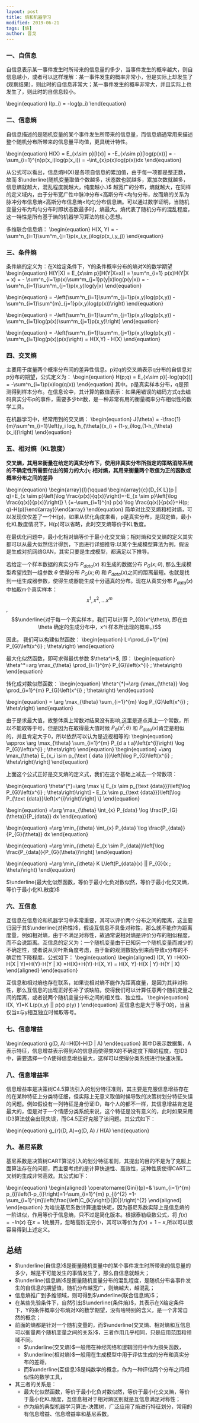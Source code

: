 ```yaml
---
layout: post
title: 熵和机器学习
modified: 2019-06-21
tags: [熵]
author: 晋戈
---
```


### 一、自信息
自信息表示某一事件发生时所带来的信息量的多少，当事件发生的概率越大，则自信息越小，或者可以这样理解：某一事件发生的概率非常小，但是实际上却发生了(观察结果)，则此时的自信息非常大；某一事件发生的概率非常大，并且实际上也发生了，则此时的自信息较小。

\begin{equation}
I(p_i) = -log(p_i)
\end{equation}

### 二、信息熵
自信息描述的是随机变量的某个事件发生所带来的信息量，而信息熵通常用来描述整个随机分布所带来的信息量平均值，更具统计特性。

\begin{equation}
H(X) = E_{x\sim p}[I(x)] = -E_{x\sim p}[log(p(x))] 
= -\sum_{i=1}^{n}p(x_i)log(p(x_i))
= -\int_{x}p(x)log(p(x))dx
\end{equation}

从公式可以看出，信息熵H(X)是各项自信息的累加值，由于每一项都是整正数，故而 $\underline{随机变量取值个数越多，状态数也就越多，累加次数就越多，信息熵就越大，混乱程度就越大，纯度越小.}$ 越宽广的分布，熵就越大，在同样的定义域内，由于分布宽广性中脉冲分布<高斯分布<均匀分布，故而熵的关系为脉冲分布信息熵<高斯分布信息熵<均匀分布信息熵。可以通过数学证明，当随机变量分布为均匀分布时即状态数最多时，熵最大。熵代表了随机分布的混乱程度，这一特性是所有基于熵的机器学习算法的核心思想。

多维联合信息熵：
\begin{equation}
H(X, Y) = -\sum^n_{i=1}\sum^m_{j=1}p(x_i,y_j)log(p(x_i,y_j))
\end{equation}

### 三、条件熵
条件熵的定义为：在X给定条件下，Y的条件概率分布的熵对X的数学期望
\begin{equation}
H(Y|X)  = E_{x\sim p}[H(Y|X=x)] = \sum^n_{i=1} p(x)H(Y|X = x) 
 = - \sum^n_{i=1}p(x)\sum^m_{j=1}p(y|x)log(p(y|x)) 
 = -\sum^n_{i=1}\sum^m_{j=1}p(x,y)log(y|x) 
\end{equation}

\begin{equation}
= -\left(\sum^n_{i=1}\sum^m_{j=1}p(x,y)log(p(x,y)) - \sum^n_{i=1}\sum^{m}_{j=1}p(x,y)log(p(x))\right)
\end{equation}

\begin{equation}
= -\left(\sum^n_{i=1}\sum^m_{j=1}p(x,y)log(p(x,y)) - \sum^n_{i=1}log(p(x))\sum^m_{j=1}p(x,y)\right)
\end{equation}

\begin{equation}
= -\left(\sum^n_{i=1}\sum^m_{j=1}p(x,y)log(p(x,y)) - \sum^n_{i=1}log(p(x))p(x)\right)
= H(X,Y) - H(X)
\end{equation}

### 四、交叉熵
主要用于度量两个概率分布间的差异性信息。p对q的交叉熵表示q分布的自信息对p分布的期望，公式定义为：
\begin{equation}
H(p;q) = E_{x\sim p}[-log(q(x))] = -\sum^n_{i=1}p(x)log(q(x))
\end{equation}
其中。p是真实样本分布，q是预测得到样本分布。在信息论中，其计算的数值表示：如果用错误的编码方式q去编码真实分布p的事件，需要多少bit数，是一种非常有用的衡量概率分布相似性的数学工具。

在机器学习中，经常用到的交叉熵：
\begin{equation}
J(\theta) = -\frac{1}{m}\sum^m_{i=1}\left(y_i log\, h_{\theta}(x_i) + (1-y_i)log\,(1-h_{\theta}(x_i))\right)
\end{equation}

### 五、相对熵（KL散度）
$\textbf{交叉熵，其用来衡量在给定的真实分布下，使用非真实分布所指定的策略消除系统的不确定性所需要付出的努力的大小;}$ 
$\textbf{相对熵，其用来衡量两个取值为正的函数或概率分布之间的差异}$

\begin{equation}
\begin{array}{l}{\qquad \begin{array}{c}{D_{K L}(p \| q)=E_{x \sim p}\left[\log \frac{p(x)}{q(x)}\right]=-E_{x \sim p}\left[\log \frac{q(x)}{p(x)}\right]} \\ 
{=-\sum_{i=1}^{n} p(x) \log \frac{q(x)}{p(x)}=H(p; q)-H(p)}\end{array}}\end{array}
\end{equation}
简单对比交叉熵和相对熵，可以发现仅仅差了一个H(p)，如果从优化角度来看，p是真实分布，是固定值，最小化KL散度情况下，H(p)可以省略，此时交叉熵等价于KL散度。

在最优化问题中，最小化相对熵等价于最小化交叉熵；相对熵和交叉熵的定义其实都可以从最大似然估计得到，下面进行详细推导:以某个生成模型算法为例，假设是生成对抗网络GAN，其实只要是生成模型，都满足以下推导。

若给定一个样本数据的真实分布 $P_{data}(x)$ 和生成的数据分布 $P_{G}(x;\theta)$, 那么生成模型希望找到一组参数 $\theta$ 使得分布 $P_{G}(x;\theta)$ 和 $P_{data}(x)$之间的距离最短。也就是找到一组生成器参数，使得生成器能生成十分逼真的分布。现在从真实分布 $P_{data}(x)$ 中抽取m个真实样本： $$x^{1}, x^{2}, \ldots x^{m}$$, $$\underline{对于每一个真实样本，我们可以计算 P_{G}(x^i;\theta), 即在由 \theta 确定的生成分布中，x^i 样本所出现的概率。}$$

因此， 我们可以构建似然函数：
\begin{equation}
L=\prod_{i=1}^{m} P_{G}\left(x^{i} ; \theta\right)
\end{equation}

最大化似然函数，即可求得最优参数 $\theta^\*$, 即：
\begin{equation}
\theta^\*=arg \max_{\theta} \prod_{i=1}^{m} P_{G}\left(x^{i} ; \theta\right)
\end{equation}

转化成对数似然函数：
\begin{equation}
\theta^{\*}=\arg {\max_{\theta}} \log \prod_{i=1}^{m} P_{G}\left(x^{i} ; \theta\right)
\end{equation}

\begin{equation}
= \arg \max_{\theta} \sum_{i=1}^{m} \log P_{G}\left(x^{i} ; \theta\right)
\end{equation}

由于是求最大值，故整体乘上常数对结果没有影响,这里是逐点乘上一个常数，所以不能取等于号，但是因为在取得最大值时候 $P_{G}\left(x^{i} ; \theta\right)$ 和 $P_{data}\left(x\right)$肯定是相似的，并且肯定大于0，所以依然可以认为是近视相等的:
\begin{equation}
\approx \arg \max_{\theta} \sum_{i=1}^{m} P_{d a t a}\left(x^{i}\right) \log P_{G}\left(x^{i} ; \theta\right)
\end{equation}
\begin{equation}
=\arg \max_{\theta} E_{x_i \sim p_{\text { data }}}\left[\log P_{G}\left(x^{i} ; \theta\right)\right]
\end{equation}

上面这个公式正好是交叉熵的定义式，我们在这个基础上减去一个常数项：

\begin{equation}
\theta^{\*}=\arg \max \\{ E_{x \sim p_{\text {data}}}\left[\log P_{G}\left(x^{i} ; \theta\right)\right] - E_{x \sim p_{\text {data}}}\left[\log P_{\text {data}}\left(x^{i}\right)\right] \\}
\end{equation}

\begin{equation}
=\arg \max_{\theta} \int_{x} P_{data} \log \frac{P_{G}(\theta)}{P_{data}} dx
\end{equation}

\begin{equation}
=\arg \min_{\theta} \int_{x} P_{data} \log \frac{P_{data}}{P_{G}(\theta)} dx
\end{equation}

\begin{equation}
=\arg \min_{\theta} E_{x \sim P_{data}}\left[\log \frac{P_{data}}{P_{G}(\theta)}\right]
\end{equation}

\begin{equation}
=\arg \min_{\theta} K L\left(P_{data}(x) \|\| P_{G}(x ; \theta)\right)
\end{equation}

$\underline{最大化似然函数，等价于最小化负对数似然，等价于最小化交叉熵，等价于最小化KL散度}$

### 六、互信息
互信息在信息论和机器学习中非常重要，其可以评价两个分布之间的距离，这主要归因于其$\underline{对称性}$，假设互信息不具备对称性，那么就不能作为距离度量，例如相对熵，由于不满足对称性，故通常说相对熵是评价分布的相似程度，而不会说距离。互信息的定义为：一个随机变量由于已知另一个随机变量而减少的不确定性，或者说从贝叶斯角度考虑，由于新的观测数据y到来而导致x分布的不确定性下降程度。公式如下：
\begin{equation}
\begin{aligned} I(X, Y) =H(X)-H(X | Y)=H(Y)-H(Y | X) =H(X)+H(Y)-H(X, Y) = H(X, Y)-H(X | Y)-H(Y | X) \end{aligned}
\end{equation}

互信息和相对熵也存在联系，如果说相对熵不能作为距离度量，是因为其非对称性，那么互信息的出现正好弥补了该缺陷，使得我们可以计算任意两个随机变量之间的距离，或者说两个随机变量分布之间的相关性、独立性。
\begin{equation}
I(X, Y)=K L(p(x,y) \|\| p(x) p(y) )
\end{equation}
互信息也是大于等于0的，当且仅当x与y相互独立时候取等号。

### 七、信息增益
\begin{equation}
g(D, A)=H(D)-H(D | A)
\end{equation}
其中D表示数据集，A表示特征，信息增益表示得到A的信息而使得类X的不确定度下降的程度，在ID3中，需要选择一个A使得信息增益最大，这样可以使得分类系统进行快速决策。

### 八、信息增益率
信息增益率是决策树C4.5算法引入的划分特征准则，其主要是克服信息增益存在的在某种特征上分类特征细，但实际上无意义取值时候导致的决策树划分特征失误的问题。例如假设有一列特征是身份证ID，每个人的都不一样，其信息增益肯定是最大的，但是对于一个情感分类系统来说，这个特征是没有意义的，此时如果采用ID3算法就会出现失误，而C4.5正好克服了该问题。其公式如下：

\begin{equation}
g_{r}(D, A)=g(D, A) / H(A)
\end{equation}

### 九、基尼系数
基尼系数是决策树CART算法引入的划分特征准则，其提出的目的不是为了克服上面算法存在的问题，而主要考虑的是计算快速性、高效性，这种性质使得CART二叉树的生成非常高效。其公式如下：

\begin{equation}
\begin{aligned} \operatorname{Gini}(p)=& \sum_{i=1}^{m} p_{i}\left(1-p_{i}\right)=1-\sum_{i=1}^{m} p_{i}^{2} =1-\sum_{i=1}^{m}\left(\frac{\left|C_{k}\right|}{|D|}\right)^{2} \end{aligned}
\end{equation}
为啥说基尼系数计算速度快呢，因为基尼系数实际上是信息熵的一阶进似，作用等价于信息熵，只不过是简化版本。根据泰勒级数公式，将 $f(x)=-ln(x)$  在$x=1$处展开，忽略高阶无穷小，其可以等价为 $f(x)=1-x$,所以可以很容易得到上述定义。

## 总结
- $\underline{自信息}$是衡量随机变量中的某个事件发生时所带来的信息量的多少，越是不可能发生的事情发生了，那么自信息就越大；
- $\underline{信息熵}$是衡量随机变量分布的混乱程度，是随机分布各事件发生的自信息的期望值，随机分布越宽广，则熵越大，越混乱；
- 信息熵推广到多维领域，则可得到$\underline{联合信息熵}$；
- 在某些先验条件下，自然引出$\underline{条件熵}$，其表示在X给定条件下，Y的条件概率分布熵对X的数学期望，没有啥特别的含义，是一个非常自然的概念；
- 前面的熵都是针对一个随机变量的，而$\underline{交叉熵、相对熵和互信息可以衡量两个随机变量之间的关系}$，三者作用几乎相同，只是应用范围和领域不同。
    - $\underline{交叉熵}$一般用在神经网络和逻辑回归中作为损失函数，
    - $\underline{相对熵}$一般用在生成模型中用于评估生成的分布和真实分布的差距，
    - 而$\underline{互信息}$是纯数学的概念，作为一种评估两个分布之间相似性的数学工具，
- 其三者的关系是：
    - 最大化似然函数，等价于最小化负对数似然，等价于最小化交叉熵，等价于最小化KL散度，互信息相对于相对熵区别就是互信息满足对称性；
    - 作为熵的典型机器学习算法-决策树，广泛应用了熵进行特征划分，常用的有信息增益、信息增益率和基尼系数。



